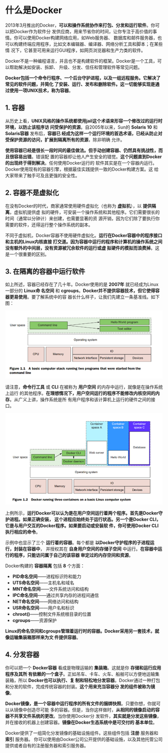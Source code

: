 什么是Docker
================================================================================
2013年3月推出的Docker，**可以和操作系统协作来打包、分发和运行软件**。你可以把Docker作为软件分
发供应商，用来节省你的时间，让你专注于高价值的事情。你可以使用Docker构建网络应用，如Web服务器、
数据库和邮件服务器，也可以构建终端应用程序，比如文本编辑器、编译器、网络分析工具和脚本；在某些情
况下，它甚至可用来运行GUI程序，如网页浏览器和生产力类的软件。

Docker不是一种编程语言，并且也不是构建软件的框架。Docker是一个工具，可以帮助解决如安装、拆卸、
升级、分发、信任和管理软件等常见问题。

**Docker包括一个命令行程序、一个后台守护进程，以及一组远程服务。它解决了常见的软件问题，并简化
了安装、运行、发布和删除软件。这一切能够实现是通过使用一项UNIX技术，称为容器**。

## 1. 容器
从历史上看，**UNIX风格的操作系统都使用jail这个术语来形容一个修改过的运行时环境，以防止该程序访
问受保护的资源**。自2005年以来，Sun的 **Solaris 10** 和 **Solaris容器** 发布后，**容器已
经成为这样一个运行环境的首选术语，已经从防止对受保护资源的访问，扩展到隔离所有的资源**，除非明确
允许。

**使用容器已经是很长一段时间的最佳做法。但手动创建容器、仍然具有挑战性，而且很容易出错**。错误配
置的容器却让他人产生安全的错觉。**这个问题直到Docker的出现终于得到解决**。任何使用Docker运行的
软件其实是在一个容器内运行。Docker使用现有的容器引擎，根据最佳实践提供一致的Docker构建方案。这
给大家带来了触手可及且更强的安全性。

## 2. 容器不是虚拟化
在没有Docker的时代，商家通常使用硬件虚拟化（也称为 **虚拟机**），以 **提供隔离**，虚拟机提供虚
拟的硬件，可安装一个操作系统和其他程序。它们需要很长的时间（通常以分钟计）来创建，也需要显著的资
源开销，因为它们除了要执行你需要的软件，还得运行整个操作系统的副本。

不同于虚拟机，Docker容器不使用硬件虚拟化。**运行在Docker容器中的程序接口和主机的Linux内核直接
打交道。因为容器中运行的程序和计算机的操作系统之间没有额外的中间层，没有资源被冗余软件的运行或虚
拟硬件的模拟而浪费掉**。这是一个很重要的区别。

## 3. 在隔离的容器中运行软件
如上所述，容器已经存在了几十年。Docker使用的是 **2007年** 就已经成为Linux一部分的 **Linux命
名空间** 和 **cgroups**。**Docker并不提供容器技术，但它使得容器更易使用**。要了解系统中的容
器长什么样子，让我们先建立一条基准线。如下图：

![运行由命令行启动的两个应用所需的程序栈](img/1.png)

请注意，**命令行工具** 或 **CLI** 在被称为 **用户空间** 的内存中运行，就像是在操作系统上运行
的其他程序。**在理想情况下，用户空间运行的程序不能修改内核空间的内存**。从广义上讲，操作系统是所
有用户程序和该计算机上运行的硬件之间的接口。

![Docker在Linux系统中运行三个容器](img/2.png)

上例所示，**运行Docker可以认为是在用户空间运行着两个程序。首先是Docker守护进程。如果正确安装，
这个进程应始终处于运行状态。另一个是Docker CLI，它是与用户交互的Docker程序。如果要启动或安装软
件，你可使用Docker CLI执行相应的命令**。

示例中也显示了三个 **运行着的容器**。每个都是 **以Docker守护程序的子进程运行，封装在容器中**，
并授权其在 **自身用户空间的存储子空间** 中运行。**在容器中运行的程序，只能访问属于自己的该容器
审定过的内存空间和资源**。

Docker构建的 **容器隔离** 包括 **8** 个方面：
+ **PID命名空间**——进程标识符和能力
+ **UTS命名空间**——主机名和域名
+ **MNT命名空间**——文件系统访问和结构
+ **IPC命名空间**——通过共享内存的进程间通信
+ **NET命名空间**——网络访问和结构
+ **USR命名空间**——用户名和标识
+ **chroot()**——控制文件系统根目录的位置
+ **cgroups**——资源保护

**Linux的命名空间和cgroups管理着运行时的容器。Docker采用另一套技术，就像运输集装箱那样来为文
件提供容器**。

## 4. 分发容器
你可以把一个 **Docker容器** 看成是物理运输的 **集装箱**。这就是你 **存储和运行应用程序及其所
有依赖的一个盒子**。正如吊车、卡车、火车、船舶可以方便地运输集装箱，所以 **Docker也可以执行、复
制和轻松地分发容器**。Docker通过一种打包和分发的软件，完成传统容器的封装。**这个用来充当容器分
发的组件被称为镜像**。

**Docker镜像，是一个容器中运行程序的所有文件的捆绑快照**。只要你想，你就可以从镜像中创造尽可能
多的容器。但是，当你这样做时，**从相同的镜像启动的容器不共享文件系统的更改**。当你使用Docker分
发软件，**其实就是分发这些镜像**，并在接收的机器上创建容器。**镜像在Docker生态系统中是可交付的
基本单位**。

Docker提供了一组简化分发镜像的基础设施组件。这些组件包括 **注册** 服务器和 **索引** 服务器。
你可以使用由Docker公司公开提供的基础设施，以及其他托管公司提供或者自有的注册服务器和索引服务器。





















